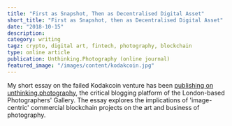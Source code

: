 ```yaml
---
title: "First as Snapshot, Then as Decentralised Digital Asset"
short_title: "First as Snapshot, then as Decentralised Digital Asset"
date: "2018-10-15"
description:
category: writing
tagz: crypto, digital art, fintech, photography, blockchain
type: online article
publication: Unthinking.Photography (online journal)
featured_image: "/images/content/kodakcoin.jpg"
---
```


My short essay on the failed Kodakcoin venture has been [publishing on unthinking.photography](https://unthinking.photography/articles/first-as-snapshot-then-as-decentralised-digital-asset), the critical blogging platform of the London-based Photographers' Gallery. The essay explores the implications of 'image-centric' commercial blockchain projects on the art and business of photography.
